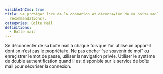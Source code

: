 ```yaml
---
visibleInCms: true
title: Se protéger lors de la connexion et déconnexion de sa boîte mail (voir
  recommandations).
categories: Boîte Mail
definitions:
  - Boîte mail
---
```

<!--StartFragment-->

Se déconnecter de sa boîte mail à chaque fois que l’on utilise un appareil dont on n’est pas le propriétaire. Ne pas cocher “se souvenir de moi” ou enregistrer le mot de passe, utiliser la navigation privée. Utiliser le système de double authentification quand il est disponible sur le service de boîte mail pour sécuriser la connexion.

<!--EndFragment-->